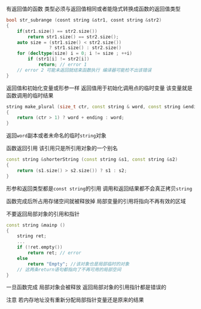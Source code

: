 有返回值的函数
类型必须与返回值相同或者能隐式转换成函数的返回值类型

```cpp
bool str_subrange (cosnt string &str1, cosnt string &str2)
{
    if(str1.size() == str2.size())
        return str1.size() == str2.size();
    auto size = (str1.size() < str2.size()) 
                ? str1.size() : str2.size()
    for (decltype(size) i = 0; i != size ; ++i)
        if (str1[i] != str2[i])
            return; // error 1
    // error 2 可能未返回就结束函数执行 编译器可能检不出该错误
}
```

返回值和初始化变量或形参一样 返回值用于初始化调用点的临时变量 该变量就是函数调用的临时结果
```cpp
string make_plural (size_t ctr, const string & word, const string &ending)
{
    return (ctr > 1) ? word + ending : word;
}
```
返回`word`副本或者未命名的临时`string`对象

函数返回引用 该引用只是所引用对象的一个别名
```cpp
const string &shorterString (const string &s1, const string &s2)
{
    return (s1.size() > s2.size()) ? s1 : s2;
}
```
形参和返回类型都是`const string`的引用 调用和返回结果都不会真正拷贝`string`

函数完成后所占用存储空间就被释放掉 局部变量的引用将指向不再有效的区域

不要返回局部对象的引用和指针
```cpp
const string &mainp ()
{
    string ret;
    ...
    if (!ret.empty())
        return ret; // error 
    else 
        return "Empty"; //该对象也是局部临时的对象 
    // 这两条return语句都指向了不再可用的局部空间
}
```
一旦函数完成 局部对象会被释放 返回局部对象的引用指针都是错误的

注意 若内存地址没有重新分配局部指针变量还是原来的结果
